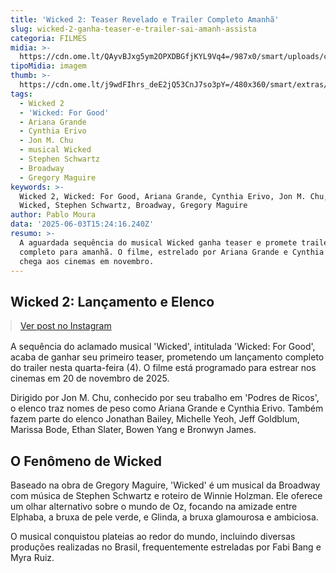 ```yaml
---
title: 'Wicked 2: Teaser Revelado e Trailer Completo Amanhã'
slug: wicked-2-ganha-teaser-e-trailer-sai-amanh-assista
categoria: FILMES
midia: >-
  https://cdn.ome.lt/QAyvBJxg5ym2OPXDBGfjKYL9Vq4=/987x0/smart/uploads/conteudo/fotos/wicked_Uia4f4k_rycKQkp.jpg
tipoMidia: imagem
thumb: >-
  https://cdn.ome.lt/j9wdFIhrs_deE2jQ53CnJ7so3pY=/480x360/smart/extras/conteudos/image_19.png
tags:
  - Wicked 2
  - 'Wicked: For Good'
  - Ariana Grande
  - Cynthia Erivo
  - Jon M. Chu
  - musical Wicked
  - Stephen Schwartz
  - Broadway
  - Gregory Maguire
keywords: >-
  Wicked 2, Wicked: For Good, Ariana Grande, Cynthia Erivo, Jon M. Chu, musical
  Wicked, Stephen Schwartz, Broadway, Gregory Maguire
author: Pablo Moura
data: '2025-06-03T15:24:16.240Z'
resumo: >-
  A aguardada sequência do musical Wicked ganha teaser e promete trailer
  completo para amanhã. O filme, estrelado por Ariana Grande e Cynthia Erivo,
  chega aos cinemas em novembro.
---
```


## Wicked 2: Lançamento e Elenco 

<blockquote class="instagram-media" data-instgrm-permalink="https://www.instagram.com/reel/DKcVYY-xlLF/" data-instgrm-version="14" style="width:100%; max-width:540px; margin:1rem auto;"><a href="https://www.instagram.com/reel/DKcVYY-xlLF/">Ver post no Instagram</a></blockquote>

A sequência do aclamado musical 'Wicked', intitulada 'Wicked: For Good', acaba de ganhar seu primeiro teaser, prometendo um lançamento completo do trailer nesta quarta-feira (4). O filme está programado para estrear nos cinemas em 20 de novembro de 2025.

Dirigido por Jon M. Chu, conhecido por seu trabalho em 'Podres de Ricos', o elenco traz nomes de peso como Ariana Grande e Cynthia Erivo. Também fazem parte do elenco Jonathan Bailey, Michelle Yeoh, Jeff Goldblum, Marissa Bode, Ethan Slater, Bowen Yang e Bronwyn James.

## O Fenômeno de Wicked 

Baseado na obra de Gregory Maguire, 'Wicked' é um musical da Broadway com música de Stephen Schwartz e roteiro de Winnie Holzman. Ele oferece um olhar alternativo sobre o mundo de Oz, focando na amizade entre Elphaba, a bruxa de pele verde, e Glinda, a bruxa glamourosa e ambiciosa.

O musical conquistou plateias ao redor do mundo, incluindo diversas produções realizadas no Brasil, frequentemente estreladas por Fabi Bang e Myra Ruiz.
